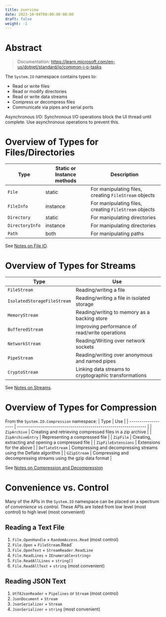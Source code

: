 ```yaml
---
title: overview
date: 2023-10-04T00:00:00-06:00
draft: false
weight: -1
---
```


# Abstract
> Documentation: https://learn.microsoft.com/en-us/dotnet/standard/io/common-i-o-tasks

The `System.IO` namespace contains types to:
* Read or write files
* Read or modify directories
* Read or write data streams
* Compress or decompress files
* Communicate via pipes and serial ports

<o>Asynchronous I/O</o>: Synchronous I/O operations block the UI thread until complete. Use asynchronous operations to prevent this.  

# Overview of Types for Files/Directories
| Type            | Static or Instance methods | Description                                           |
| --------------- | -------------------------- | ----------------------------------------------------- |
| `File`          | static                     | For manipulating files, creating `FileStream` objects |
| `FileInfo`      | instance                   | For manipulating files, creating `FileStream` objects |
| `Directory`     | static                     | For manipulating directories                          |
| `DirectoryInfo` | instance                   | For manipulating directories                          |
| `Path`          | both                       | For manipulating paths                                |

See [Notes on File IO](../file-io).

# Overview of Types for Streams
| Type                        | Use                                                   |
| --------------------------- | ----------------------------------------------------- |
| `FileStream`                | Reading/writing a file                                |
| `IsolatedStorageFileStream` | Reading/writing a file in isolated storage            |
| `MemoryStream`              | Reading/writing to memory as a backing store          |
| `BufferedStream`            | Improving performance of read/write operations        |
| `NetworkStream`             | Reading/Writing over network sockets                  |
| `PipeStream`                | Reading/writing over anonymous and named pipes        |
| `CryptoStream`              | Linking data streams to cryptographic transformations |

See [Notes on Streams](../streams).

# Overview of Types for Compression
From the `System.IO.Compression` namespace:
| Type                | Use                                                               |
| ------------------- | ----------------------------------------------------------------- |
| `ZipArchive`        | Creating and retrieving compressed files in a zip archive         |
| `ZipArchiveEntry`   | Representing a compressed file                                    |
| `ZipFile`           | Creating, extracting and opening a compressed file                |
| `ZipFileExtensions` | Extensions for the above                                          |
| `DeflateStream`     | Compressing and decompressing streams using the Deflate algorithm |
| `GZipStream`        | Compressing and decompressing streams using the gzip data format  |

See [Notes on Compression and Decompression](../file-io#compression-and-decompression)

# Convenience vs. Control
Many of the APIs in the `System.IO` namespace can be placed on a spectrum of *convenience* vs *control*. 
These APIs are listed from low level (most control) to high level (most convenient)

## Reading a Text File
1. `File.OpenHandle` + `RandomAccess.Read` (most control)
2. `File.Open` + `FileStream`.Read`
3. `File.OpenText` + `StreamReader.ReadLine`
4. `File.ReadLines` + `IEnumerable<string>`
5. `File.ReadAllLines` + `string[]`
6. `File.ReadAllText` + `string` (most convenient)

## Reading JSON Text
1. `Utf8JsonReader` + `Pipelines` or `Stream` (most control)
2. `JsonDocument` + `Stream`
3. `JsonSerializer` + `Stream`
4. `JsonSerializer` + `string` (most convenient)